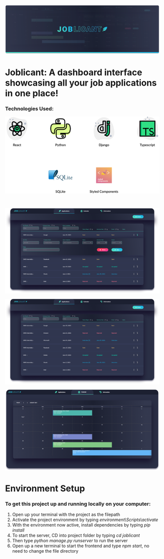 ![Joblicant](https://github.com/juliuscecilia33/Joblicant/blob/main/mockups/Banner.png)
# Joblicant: A dashboard interface showcasing all your job applications in one place!

### Technologies Used:
![Joblicant](https://github.com/juliuscecilia33/Joblicant/blob/main/mockups/Languages.png)

<br />

![Joblicant](https://github.com/juliuscecilia33/Joblicant/blob/main/mockups/DetailedDashboard.png)

![Joblicant](https://github.com/juliuscecilia33/Joblicant/blob/main/mockups/Dashboard.png)

![Joblicant](https://github.com/juliuscecilia33/Joblicant/blob/main/mockups/Calendar.png)

# Environment Setup
### To get this project up and running locally on your computer:
1. Open up your terminal with the project as the filepath
2. Activate the project environment by typing _environment\Scripts\activate_
3. With the environment now active, install dependencies by typing _pip install_
4. To start the server, CD into project folder by typing _cd joblicant_ 
5. Then type _python manage.py runserver_ to run the server
6. Open up a new terminal to start the frontend and type _npm start_, no need to change the file directory 

